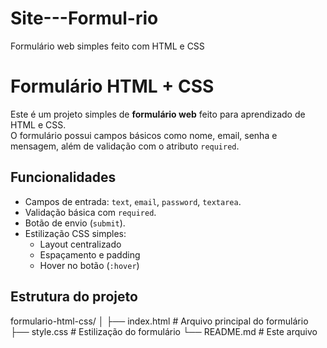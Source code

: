 # Site---Formul-rio
Formulário web simples feito com HTML e CSS

# Formulário HTML + CSS

Este é um projeto simples de **formulário web** feito para aprendizado de HTML e CSS.  
O formulário possui campos básicos como nome, email, senha e mensagem, além de validação com o atributo `required`.

## Funcionalidades

- Campos de entrada: `text`, `email`, `password`, `textarea`.
- Validação básica com `required`.
- Botão de envio (`submit`).
- Estilização CSS simples:
  - Layout centralizado
  - Espaçamento e padding
  - Hover no botão (`:hover`)

## Estrutura do projeto
formulario-html-css/
│
├── index.html # Arquivo principal do formulário
├── style.css # Estilização do formulário
└── README.md # Este arquivo
